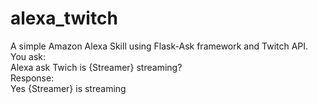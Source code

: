 # alexa_twitch
A simple Amazon Alexa Skill using Flask-Ask framework and Twitch API.  
You ask:  
Alexa ask Twich is {Streamer} streaming?  
Response:  
Yes {Streamer} is streaming  
